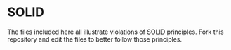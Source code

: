 # SOLID

The files included here all illustrate violations of SOLID principles. Fork this repository and edit the files to better follow those principles.

